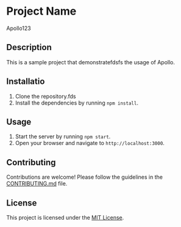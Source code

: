 # Project Name
Apollo123
## Description

This is a sample project that demonstratefdsfs the usage of Apollo.

## Installatio

1. Clone the repository.fds
2. Install the dependencies by running `npm install`.

## Usage

1. Start the server by running `npm start`.
2. Open your browser and navigate to `http://localhost:3000`.

## Contributing

Contributions are welcome! Please follow the guidelines in the [CONTRIBUTING.md](./CONTRIBUTING.md) file.

## License

This project is licensed under the [MIT License](./LICENSE).
